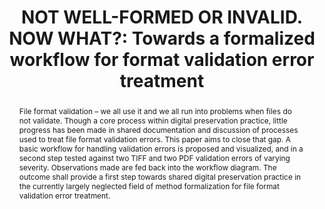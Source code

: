---
abstract: File format validation – we all use it and we all run into problems when
  files do not validate. Though a core process within digital preservation practice,
  little progress has been made in shared documentation and discussion of processes
  used to treat file format validation errors. This paper aims to close that gap.
  A basic workflow for handling validation errors is proposed and visualized, and
  in a second step tested against two TIFF and two PDF validation errors of varying
  severity. Observations made are fed back into the workflow diagram. The outcome
  shall provide a first step towards shared digital preservation practice in the currently
  largely neglected field of method formalization for file format validation error
  treatment.
creators:
- Lindlar, Micky
date: null
document_url: https://www.ideals.illinois.edu/items/128296/bitstreams/428957/data.pdf
grand_parent: iPRES
institutions: []
keywords:
- file format validation
- process formalization
- error handling
landing_page_url: https://hdl.handle.net/2142/121092
language: eng
layout: publication
license: CC-BY 4.0 International
notes_url: null
parent: iPRES 2023
presentation_url: null
publication_type: paper
size: null
source_name: iPRES
title: 'NOT WELL-FORMED OR INVALID. NOW WHAT?: Towards a formalized workflow for format
  validation error treatment'
year: 2023
---